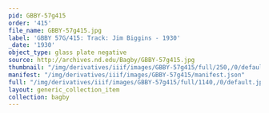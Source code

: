 ```yaml
---
pid: GBBY-57g415
order: '415'
file_name: GBBY-57g415.jpg
label: 'GBBY 57G/415: Track: Jim Biggins - 1930'
_date: '1930'
object_type: glass plate negative
source: http://archives.nd.edu/Bagby/GBBY-57g415.jpg
thumbnail: "/img/derivatives/iiif/images/GBBY-57g415/full/250,/0/default.jpg"
manifest: "/img/derivatives/iiif/images/GBBY-57g415/manifest.json"
full: "/img/derivatives/iiif/images/GBBY-57g415/full/1140,/0/default.jpg"
layout: generic_collection_item
collection: bagby
---
```

